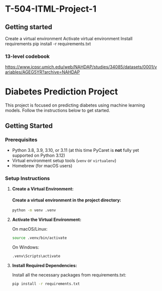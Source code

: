 # T-504-ITML-Project-1

## Getting started
Create a virtual environment
Activate virtual environment
Install requirements 
pip install -r requirements.txt
### 13-level codebook
https://www.icpsr.umich.edu/web/NAHDAP/studies/34085/datasets/0001/variables/AGEG5YR?archive=NAHDAP

# Diabetes Prediction Project

This project is focused on predicting diabetes using machine learning models.
Follow the instructions below to get started.

## Getting Started

### Prerequisites
- Python 3.8, 3.9, 3.10, or 3.11 (at this time PyCaret is **not** fully yet supported on Python 3.12)
- Virtual environment setup tools (`venv` or `virtualenv`)
- Homebrew (for macOS users)

### Setup Instructions

1. **Create a Virtual Environment:**
    #### Create a virtual environment in the project directory:
    ```bash
    python -m venv .venv
    ```

2. **Activate the Virtual Environment:**
    
    On macOS/Linux:
    ```bash
    source .venv/bin/activate
    ```
    
    On Windows:
    ```bash
    .venv\Scripts\activate
    ```

3. **Install Required Dependencies:**

    Install all the necessary packages from requirements.txt:
    ```bash
    pip install -r requirements.txt
    ```
